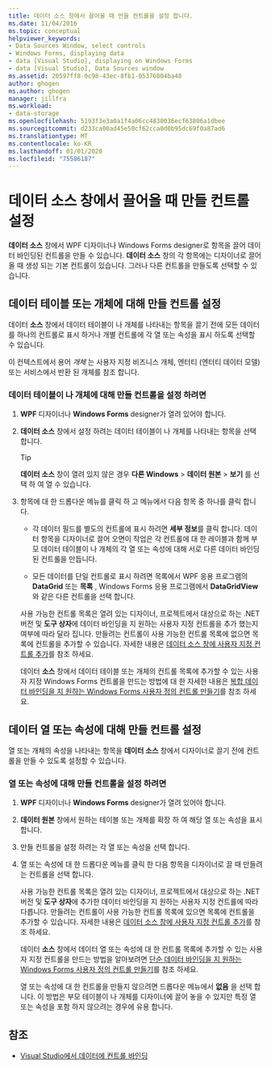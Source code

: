 ```yaml
---
title: 데이터 소스 창에서 끌어올 때 만들 컨트롤을 설정 합니다.
ms.date: 11/04/2016
ms.topic: conceptual
helpviewer_keywords:
- Data Sources Window, select controls
- Windows Forms, displaying data
- data [Visual Studio], displaying on Windows Forms
- data [Visual Studio], Data Sources window
ms.assetid: 20597ff8-0c98-43ec-8fb1-05376804ba48
author: ghogen
ms.author: ghogen
manager: jillfra
ms.workload:
- data-storage
ms.openlocfilehash: 5193f3e3a0a1f4a06cc4830036ecf63806a1dbee
ms.sourcegitcommit: d233ca00ad45e50cf62cca0d0b95dc69f0a87ad6
ms.translationtype: MT
ms.contentlocale: ko-KR
ms.lasthandoff: 01/01/2020
ms.locfileid: "75586187"
---
```

# <a name="set-the-control-to-be-created-when-dragging-from-the-data-sources-window"></a>데이터 소스 창에서 끌어올 때 만들 컨트롤 설정

**데이터 소스** 창에서 WPF 디자이너나 Windows Forms designer로 항목을 끌어 데이터 바인딩된 컨트롤을 만들 수 있습니다. **데이터 소스** 창의 각 항목에는 디자이너로 끌어올 때 생성 되는 기본 컨트롤이 있습니다. 그러나 다른 컨트롤을 만들도록 선택할 수 있습니다.

## <a name="set-the-controls-to-be-created-for-data-tables-or-objects"></a>데이터 테이블 또는 개체에 대해 만들 컨트롤 설정

데이터 **소스** 창에서 데이터 테이블이 나 개체를 나타내는 항목을 끌기 전에 모든 데이터를 하나의 컨트롤로 표시 하거나 개별 컨트롤에 각 열 또는 속성을 표시 하도록 선택할 수 있습니다.

이 컨텍스트에서 용어 *개체* 는 사용자 지정 비즈니스 개체, 엔터티 (엔터티 데이터 모델) 또는 서비스에서 반환 된 개체를 참조 합니다.

### <a name="to-set-the-controls-to-be-created-for-data-tables-or-objects"></a>데이터 테이블이 나 개체에 대해 만들 컨트롤을 설정 하려면

1. **WPF** 디자이너나 **Windows Forms** designer가 열려 있어야 합니다.

2. **데이터 소스** 창에서 설정 하려는 데이터 테이블이 나 개체를 나타내는 항목을 선택 합니다.

   > [!TIP]
   > **데이터 소스** 창이 열려 있지 않은 경우 **다른 Windows** > **데이터 원본** > **보기** 를 선택 하 여 열 수 있습니다.

3. 항목에 대 한 드롭다운 메뉴를 클릭 하 고 메뉴에서 다음 항목 중 하나를 클릭 합니다.

    - 각 데이터 필드를 별도의 컨트롤에 표시 하려면 **세부 정보**를 클릭 합니다. 데이터 항목을 디자이너로 끌어 오면이 작업은 각 컨트롤에 대 한 레이블과 함께 부모 데이터 테이블이 나 개체의 각 열 또는 속성에 대해 서로 다른 데이터 바인딩된 컨트롤을 만듭니다.

    - 모든 데이터를 단일 컨트롤로 표시 하려면 목록에서 WPF 응용 프로그램의 **DataGrid** 또는 **목록** , Windows Forms 응용 프로그램에서 **DataGridView** 와 같은 다른 컨트롤을 선택 합니다.

    사용 가능한 컨트롤 목록은 열려 있는 디자이너, 프로젝트에서 대상으로 하는 .NET 버전 및 **도구 상자**에 데이터 바인딩을 지 원하는 사용자 지정 컨트롤을 추가 했는지 여부에 따라 달라 집니다. 만들려는 컨트롤이 사용 가능한 컨트롤 목록에 없으면 목록에 컨트롤을 추가할 수 있습니다. 자세한 내용은 [데이터 소스 창에 사용자 지정 컨트롤 추가](../data-tools/add-custom-controls-to-the-data-sources-window.md)를 참조 하세요.

    데이터 **소스** 창에서 데이터 테이블 또는 개체의 컨트롤 목록에 추가할 수 있는 사용자 지정 Windows Forms 컨트롤을 만드는 방법에 대 한 자세한 내용은 [복합 데이터 바인딩을 지 원하는 Windows Forms 사용자 정의 컨트롤 만들기](../data-tools/create-a-windows-forms-user-control-that-supports-complex-data-binding.md)를 참조 하세요.

## <a name="set-the-controls-to-be-created-for-data-columns-or-properties"></a>데이터 열 또는 속성에 대해 만들 컨트롤 설정

열 또는 개체의 속성을 나타내는 항목을 **데이터 소스** 창에서 디자이너로 끌기 전에 컨트롤을 만들 수 있도록 설정할 수 있습니다.

### <a name="to-set-the-controls-to-be-created-for-columns-or-properties"></a>열 또는 속성에 대해 만들 컨트롤을 설정 하려면

1. **WPF** 디자이너나 **Windows Forms** designer가 열려 있어야 합니다.

2. **데이터 원본** 창에서 원하는 테이블 또는 개체를 확장 하 여 해당 열 또는 속성을 표시 합니다.

3. 만들 컨트롤을 설정 하려는 각 열 또는 속성을 선택 합니다.

4. 열 또는 속성에 대 한 드롭다운 메뉴를 클릭 한 다음 항목을 디자이너로 끌 때 만들려는 컨트롤을 선택 합니다.

     사용 가능한 컨트롤 목록은 열려 있는 디자이너, 프로젝트에서 대상으로 하는 .NET 버전 및 **도구 상자**에 추가한 데이터 바인딩을 지 원하는 사용자 지정 컨트롤에 따라 다릅니다. 만들려는 컨트롤이 사용 가능한 컨트롤 목록에 있으면 목록에 컨트롤을 추가할 수 있습니다. 자세한 내용은 [데이터 소스 창에 사용자 지정 컨트롤 추가](../data-tools/add-custom-controls-to-the-data-sources-window.md)를 참조 하세요.

     데이터 **소스** 창에서 데이터 열 또는 속성에 대 한 컨트롤 목록에 추가할 수 있는 사용자 지정 컨트롤을 만드는 방법을 알아보려면 [단순 데이터 바인딩을 지 원하는 Windows Forms 사용자 정의 컨트롤 만들기](../data-tools/create-a-windows-forms-user-control-that-supports-simple-data-binding.md)를 참조 하세요.

     열 또는 속성에 대 한 컨트롤을 만들지 않으려면 드롭다운 메뉴에서 **없음** 을 선택 합니다. 이 방법은 부모 테이블이 나 개체를 디자이너에 끌어 놓을 수 있지만 특정 열 또는 속성을 포함 하지 않으려는 경우에 유용 합니다.

## <a name="see-also"></a>참조

- [Visual Studio에서 데이터에 컨트롤 바인딩](../data-tools/bind-controls-to-data-in-visual-studio.md)
